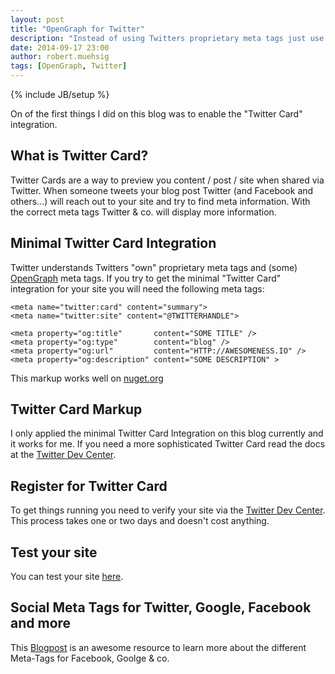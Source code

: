 ```yaml
---
layout: post
title: "OpenGraph for Twitter"
description: "Instead of using Twitters proprietary meta tags just use OpenGraph"
date: 2014-09-17 23:00
author: robert.muehsig
tags: [OpenGraph, Twitter]
---
```

{% include JB/setup %}

On of the first things I did on this blog was to enable the "Twitter Card" integration. 

## What is Twitter Card?
Twitter Cards are a way to preview you content / post / site when shared via Twitter. When someone tweets your blog post Twitter (and Facebook and others...) will reach out to your site and try to find meta information. With the correct meta tags Twitter & co. will display more information.

## Minimal Twitter Card Integration
Twitter understands Twitters "own" proprietary meta tags and (some) [OpenGraph](http://ogp.me/) meta tags.
If you try to get the minimal "Twitter Card" integration for your site you will need the following meta tags:

    <meta name="twitter:card" content="summary">
    <meta name="twitter:site" content="@TWITTERHANDLE"> 

    <meta property="og:title"       content="SOME TITLE" />
    <meta property="og:type"        content="blog" /> 
    <meta property="og:url"         content="HTTP://AWESOMENESS.IO" /> 
    <meta property="og:description" content="SOME DESCRIPTION" >

This markup works well on [nuget.org](https://github.com/NuGet/NuGetGallery/pull/2173)

## Twitter Card Markup
I only applied the minimal Twitter Card Integration on this blog currently and it works for me. If you need a more sophisticated Twitter Card read the docs at the [Twitter Dev Center](https://dev.twitter.com/cards/types). 

## Register for Twitter Card
To get things running you need to verify your site via the [Twitter Dev Center](https://dev.twitter.com/cards/overview). This process takes one or two days and doesn't cost anything.

## Test your site
You can test your site [here](https://cards-dev.twitter.com/validator).

## Social Meta Tags for Twitter, Google, Facebook and more
This [Blogpost](http://moz.com/blog/meta-data-templates-123) is an awesome resource to learn more about the different Meta-Tags for Facebook, Goolge & co.
